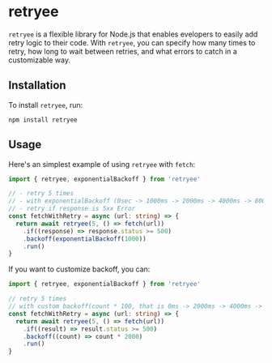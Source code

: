 # retryee
`retryee` is a flexible library for Node.js that enables evelopers to easily add retry logic to their code.
With `retryee`, you can specify how many times to retry, how long to wait between retries, and what errors to catch in a customizable way. 

## Installation
To install `retryee`, run:

```
npm install retryee
```

## Usage
Here's an simplest example of using `retryee` with `fetch`:

```typescript
import { retryee, exponentialBackoff } from 'retryee'

// - retry 5 times
// - with exponentialBackoff (0sec -> 1000ms -> 2000ms -> 4000ms -> 8000ms)
// - retry if response is 5xx Error
const fetchWithRetry = async (url: string) => {
  return await retryee(5, () => fetch(url))
    .if((response) => response.status >= 500)
    .backoff(exponentialBackoff(1000))
    .run()
}
```

If you want to customize backoff, you can:
```typescript
import { retryee, exponentialBackoff } from 'retryee'

// retry 5 times
// with custom backoff(count * 100, that is 0ms -> 2000ms -> 4000ms -> 6000ms -> 8000ms)
const fetchWithRetry = async (url: string) => {
  return await retryee(5, () => fetch(url))
    .if((result) => result.status >= 500)
    .backoff((count) => count * 2000)
    .run()
}
```
